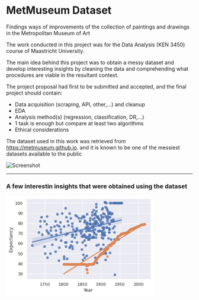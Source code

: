 # MetMuseum Dataset 

Findings ways of improvements of the collection of paintings and drawings in the Metropolitan Museum of Art 

The work conducted in this project was for the Data Analysis (KEN 3450) course of Maastricht University.

The main idea behind this project was to obtain a messy dataset and develop interesting insights by cleaning the data and comprehending what procedures are viable in the resultant context.

The project proposal had first to be submitted and accepted, and the final project should contain:
- Data acquisition (scraping, API, other,...) and cleanup
- EDA
- Analysis method(s) (regression, classification, DR,...)
- 1 task is enough but compare at least two algorithms 
- Ethical considerations


The dataset used in this work was retrieved from https://metmuseum.github.io. and it is known to be one of the messiest datasets available to the public

![Screenshot](14delacroix1-sub-superJumbo_edited.jpg)

---

### A few interestin insights that were obtained using the dataset

![Screenshot](life_expectancy.png)

